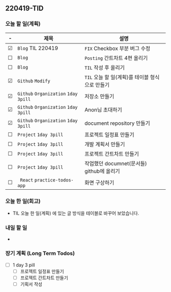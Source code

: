 ## 220419-TID

### 오늘 할 일(계획)

<!-- &#9744;  - unchecked -->
<!-- &#9745; - checked  -->

|    -    | 제목                                 | 설명                                            |
| :-----: | ------------------------------------ | ----------------------------------------------- |
| &#9745; | `Blog` TIL 220419                    | `FIX` Checkbox 부분 버그 수정                   |
| &#9744; | `Blog`                               | `Posting` 간트차트 4편 올리기                   |
| &#9744; | `Blog`                               | `TIL` 작성 후 올리기                            |
| &#9745; | `Github` `Modify`                    | `TIL` 오늘 할 일(계획)를 테이블 형식으로 만들기 |
| &#9745; | `Github` `Organization` `1day 3pill` | 저장소 만들기                                   |
| &#9745; | `Github` `Organization` `1day 3pill` | Anon님 초대하기                                 |
| &#9745; | `Github` `Organization` `1day 3pill` | document repository 만들기                      |
| &#9744; | `Project` `1day 3pill `              | 프로젝트 일정표 만들기                          |
| &#9744; | `Project` `1day 3pill `              | 개발 계획서 만들기                              |
| &#9744; | `Project` `1day 3pill `              | 프로젝트 간트차트 만들기                        |
| &#9744; | `Project` `1day 3pill `              | 작업했던 documnet(문서들) github에 올리기       |
| &#9744; | ` React` `practice-todos-app `       | 화면 구상하기                                   |

<!-- - [x] [ Blog ] TIL 220419 - `FIX` Checkbox 부분 버그 수정
- [ ] [ Blog ] 간트차트 4편 올리기
- [ ] [ Github ] - create
- [ ] [ Study ] Waterfall 개발론
- [ ] `1day 3 Pill` 프로젝트 일정표 만들기
- [ ] `1day 3 pill` 개발 계획서 만들기
- [ ] `1day 3 pill` 프로젝트 간트차트 만들기
- [ ] `1day 3 pill` 작업했던 documnet(문서들) github에 올리기
- [ ] node.js 크롤링 공부해보기 -->

### 오늘 한 일(회고)

- TIL 오늘 한 일(계획) 에 있는 글 방식을 테이블로 바꾸어 보았습니다.

### 내일 할 일

-

### 장기 계획 (Long Term Todos)

- [ ] 1 day 3 pill
  - [ ] 프로젝트 일정표 만들기
  - [ ] 프로젝트 간트차트 만들기
  - [ ] 기획서 작성
